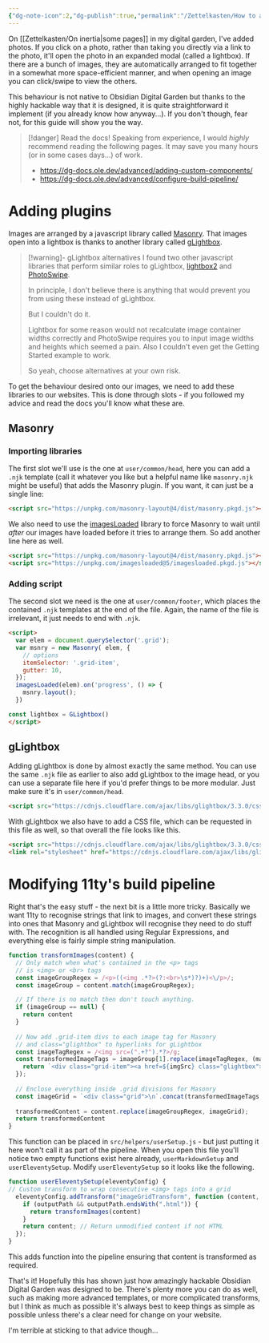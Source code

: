 ```yaml
---
{"dg-note-icon":2,"dg-publish":true,"permalink":"/Zettelkasten/How to add masonry and gLightbox to Obsidian Digital Garden/","dgPassFrontmatter":true,"noteIcon":2,"created":"2024-11-16T15:54:53.415+09:00"}
---
```


On [[Zettelkasten/On inertia\|some pages]] in my digital garden, I've added photos. If you click on a photo, rather than taking you directly via a link to the photo, it'll open the photo in an expanded modal (called a lightbox).
If there are a bunch of images, they are automatically arranged to fit together in a somewhat more space-efficient manner, and when opening an image you can click/swipe to view the others.

This behaviour is not native to Obsidian Digital Garden but thanks to the highly hackable way that it is designed, it is quite straightforward it implement (if you already know how anyway...). If you don't though, fear not, for this guide will show you the way.

>[!danger] Read the docs!
> Speaking from experience, I would *highly* recommend reading the following pages.
> It may save you many hours (or in some cases days...) of work.
> - https://dg-docs.ole.dev/advanced/adding-custom-components/
> - https://dg-docs.ole.dev/advanced/configure-build-pipeline/

# Adding plugins
Images are arranged by a javascript library called [Masonry](https://masonry.desandro.com/). That images open into a lightbox is thanks to another library called [gLightbox](https://biati-digital.github.io/glightbox/).

>[!warning]- gLightbox alternatives
> I found two other javascript libraries that perform similar roles to gLightbox, [lightbox2](https://lokeshdhakar.com/projects/lightbox2/) and [PhotoSwipe](https://photoswipe.com/).
> 
> In principle, I don't believe there is anything that would prevent you from using these instead of gLightbox.
> 
> But I couldn't do it.
> 
> Lightbox for some reason would not recalculate image container widths correctly and PhotoSwipe requires you to input image widths and heights which seemed a pain. Also I couldn't even get the Getting Started example to work.
> 
> So yeah, choose alternatives at your own risk.

To get the behaviour desired onto our images, we need to add these libraries to our websites. This is done through slots - if you followed my advice and read the docs you'll know what these are.

## Masonry
### Importing libraries
The first slot we'll use is the one at `user/common/head`, here you can add a `.njk` template (call it whatever you like but a helpful name like `masonry.njk` might be useful) that adds the Masonry plugin. If you want, it can just be a single line:
```html
<script src="https://unpkg.com/masonry-layout@4/dist/masonry.pkgd.js"></script>
```
We also need to use the [imagesLoaded](https://imagesloaded.desandro.com/) library to force Masonry to wait until *after* our images have loaded before it tries to arrange them. So add another line here as well.

```html
<script src="https://unpkg.com/masonry-layout@4/dist/masonry.pkgd.js"></script>
<script src="https://unpkg.com/imagesloaded@5/imagesloaded.pkgd.js"></script>
```

### Adding script
The second slot we need is the one at `user/common/footer`, which places the contained `.njk` templates at the end of the file. Again, the name of the file is irrelevant, it just needs to end with `.njk`.

```html
<script>
  var elem = document.querySelector('.grid');
  var msnry = new Masonry( elem, {
    // options
    itemSelector: '.grid-item',
    gutter: 10,
  });
  imagesLoaded(elem).on('progress', () => {
    msnry.layout();
  })

const lightbox = GLightbox()
</script>
```

## gLightbox
Adding gLightbox is done by almost exactly the same method. You can use the same `.njk` file as earlier to also add gLightbox to the image head, or you can use a separate file here if you'd prefer things to be more modular. Just make sure it's in `user/common/head`.
```html
<script src="https://cdnjs.cloudflare.com/ajax/libs/glightbox/3.3.0/css/glightbox.css"></script>
```

With gLightbox we also have to add a CSS file, which can be requested in this file as well, so that overall the file looks like this.
```html
<script src="https://cdnjs.cloudflare.com/ajax/libs/glightbox/3.3.0/css/glightbox.css"></script>
<link rel="stylesheet" href="https://cdnjs.cloudflare.com/ajax/libs/glightbox/3.3.0/css/glightbox.css"/>
```


# Modifying 11ty's build pipeline
Right that's the easy stuff - the next bit is a little more tricky. Basically we want 11ty to recognise strings that link to images, and convert these strings into ones that Masonry and gLightbox will recognise they need to do stuff with.
The recognition is all handled using Regular Expressions, and everything else is fairly simple string manipulation.

```js
function transformImages(content) {
  // Only match when what's contained in the <p> tags
  // is <img> or <br> tags
  const imageGroupRegex = /<p>((<img .*?>(?:<br>\s*)?)+)<\/p>/;
  const imageGroup = content.match(imageGroupRegex);

  // If there is no match then don't touch anything.
  if (imageGroup == null) {
    return content
  }
  
  // Now add .grid-item divs to each image tag for Masonry
  // and class="glightbox" to hyperlinks for gLightbox
  const imageTagRegex = /<img src=(".+?").*?>/g;
  const transformedImageTags = imageGroup[1].replace(imageTagRegex, (match, imgSrc) => {
    return `<div class="grid-item"><a href=${imgSrc} class="glightbox">${match}</a></div>`
  });
  
  // Enclose everything inside .grid divisions for Masonry
  const imageGrid = `<div class="grid">\n`.concat(transformedImageTags, `\n</div>\n`);
  
  transformedContent = content.replace(imageGroupRegex, imageGrid);
  return transformedContent
}
```

  This function can be placed in `src/helpers/userSetup.js` - but just putting it here won't call it as part of the pipeline. When you open this file you'll notice two empty functions exist here already, `userMarkdownSetup` and `userEleventySetup`. Modify `userEleventySetup` so it looks like the following.
```js
function userEleventySetup(eleventyConfig) {
// Custom transform to wrap consecutive <img> tags into a grid
  eleventyConfig.addTransform("imageGridTransform", function (content, outputPath) {
    if (outputPath && outputPath.endsWith(".html")) {
      return transformImages(content)
    }
    return content; // Return unmodified content if not HTML
  });
}
```

This adds function into the pipeline ensuring that content is transformed as required.

That's it! Hopefully this has shown just how amazingly hackable Obsidian Digital Garden was designed to be. There's plenty more you can do as well, such as making more advanced templates, or more complicated transforms, but I think as much as possible it's always best to keep things as simple as possible unless there's a clear need for change on your website.

I'm terrible at sticking to that advice though...